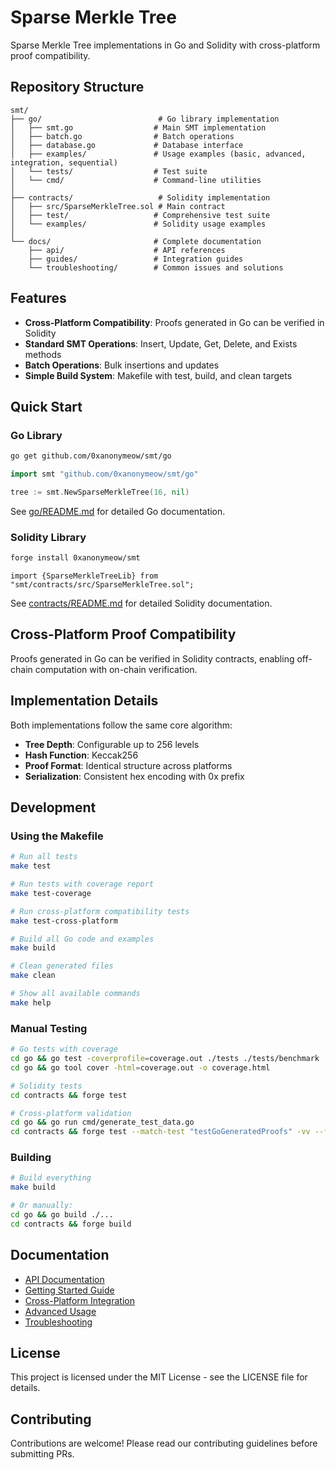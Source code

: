 # Sparse Merkle Tree

Sparse Merkle Tree implementations in Go and Solidity with cross-platform proof compatibility.

## Repository Structure

```
smt/
├── go/                          # Go library implementation
│   ├── smt.go                  # Main SMT implementation
│   ├── batch.go                # Batch operations
│   ├── database.go             # Database interface
│   ├── examples/               # Usage examples (basic, advanced, integration, sequential)
│   └── tests/                  # Test suite
│   └── cmd/                    # Command-line utilities
│
├── contracts/                   # Solidity implementation
│   ├── src/SparseMerkleTree.sol # Main contract
│   ├── test/                   # Comprehensive test suite
│   └── examples/               # Solidity usage examples
│
└── docs/                       # Complete documentation
    ├── api/                    # API references
    ├── guides/                 # Integration guides
    └── troubleshooting/        # Common issues and solutions
```

## Features

- **Cross-Platform Compatibility**: Proofs generated in Go can be verified in Solidity
- **Standard SMT Operations**: Insert, Update, Get, Delete, and Exists methods
- **Batch Operations**: Bulk insertions and updates
- **Simple Build System**: Makefile with test, build, and clean targets

## Quick Start

### Go Library

```bash
go get github.com/0xanonymeow/smt/go
```

```go
import smt "github.com/0xanonymeow/smt/go"

tree := smt.NewSparseMerkleTree(16, nil)
```

See [go/README.md](go/README.md) for detailed Go documentation.

### Solidity Library

```bash
forge install 0xanonymeow/smt
```

```solidity
import {SparseMerkleTreeLib} from "smt/contracts/src/SparseMerkleTree.sol";
```

See [contracts/README.md](contracts/README.md) for detailed Solidity documentation.

## Cross-Platform Proof Compatibility

Proofs generated in Go can be verified in Solidity contracts, enabling off-chain computation with on-chain verification.

## Implementation Details

Both implementations follow the same core algorithm:

- **Tree Depth**: Configurable up to 256 levels
- **Hash Function**: Keccak256
- **Proof Format**: Identical structure across platforms
- **Serialization**: Consistent hex encoding with 0x prefix

## Development

### Using the Makefile

```bash
# Run all tests
make test

# Run tests with coverage report
make test-coverage

# Run cross-platform compatibility tests
make test-cross-platform

# Build all Go code and examples
make build

# Clean generated files
make clean

# Show all available commands
make help
```

### Manual Testing

```bash
# Go tests with coverage
cd go && go test -coverprofile=coverage.out ./tests ./tests/benchmark
cd go && go tool cover -html=coverage.out -o coverage.html

# Solidity tests
cd contracts && forge test

# Cross-platform validation
cd go && go run cmd/generate_test_data.go
cd contracts && forge test --match-test "testGoGeneratedProofs" -vv --ffi
```

### Building

```bash
# Build everything
make build

# Or manually:
cd go && go build ./...
cd contracts && forge build
```

## Documentation

- [API Documentation](docs/api/)
- [Getting Started Guide](docs/guides/getting-started.md)
- [Cross-Platform Integration](docs/guides/cross-platform.md)
- [Advanced Usage](docs/guides/advanced.md)
- [Troubleshooting](docs/troubleshooting/)

## License

This project is licensed under the MIT License - see the LICENSE file for details.

## Contributing

Contributions are welcome! Please read our contributing guidelines before submitting PRs.
